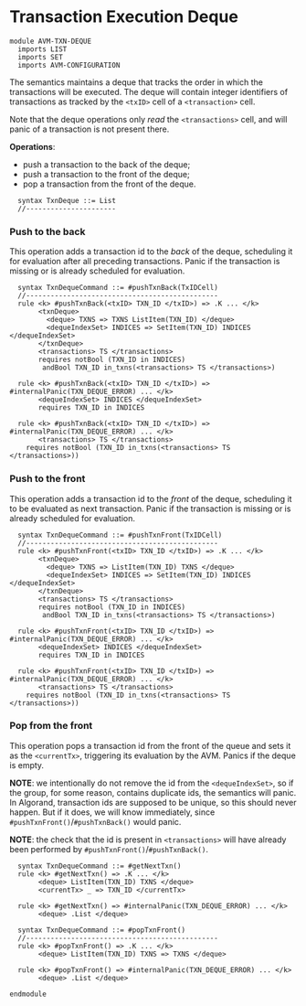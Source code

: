 Transaction Execution Deque
===========================

```k
module AVM-TXN-DEQUE
  imports LIST
  imports SET
  imports AVM-CONFIGURATION
```

The semantics maintains a deque that tracks the order in which the transactions will be executed.
The deque will contain integer identifiers of transactions as tracked by the `<txID>` cell
of a `<transaction>` cell.

Note that the deque operations only *read* the `<transactions>` cell, and will panic of a transaction
is not present there.

**Operations**:

* push a transaction to the back of the deque;
* push a transaction to the front of the deque;
* pop a transaction from the front of the deque.

```k
  syntax TxnDeque ::= List
  //----------------------
```

### Push to the back

This operation adds a transaction id to the *back* of the deque, scheduling it for evaluation
after all preceding transactions. Panic if the transaction is missing or is already
scheduled for evaluation.

```k
  syntax TxnDequeCommand ::= #pushTxnBack(TxIDCell)
  //-----------------------------------------------
  rule <k> #pushTxnBack(<txID> TXN_ID </txID>) => .K ... </k>
       <txnDeque>
         <deque> TXNS => TXNS ListItem(TXN_ID) </deque>
         <dequeIndexSet> INDICES => SetItem(TXN_ID) INDICES  </dequeIndexSet>
       </txnDeque>
       <transactions> TS </transactions>
       requires notBool (TXN_ID in INDICES)
        andBool TXN_ID in_txns(<transactions> TS </transactions>)

  rule <k> #pushTxnBack(<txID> TXN_ID </txID>) => #internalPanic(TXN_DEQUE_ERROR) ... </k>
       <dequeIndexSet> INDICES </dequeIndexSet>
       requires TXN_ID in INDICES

  rule <k> #pushTxnBack(<txID> TXN_ID </txID>) => #internalPanic(TXN_DEQUE_ERROR) ... </k>
       <transactions> TS </transactions>
    requires notBool (TXN_ID in_txns(<transactions> TS </transactions>))
```

### Push to the front

This operation adds a transaction id to the *front* of the deque, scheduling it
to be evaluated as next transaction. Panic if the transaction is missing or is already
scheduled for evaluation.

```k
  syntax TxnDequeCommand ::= #pushTxnFront(TxIDCell)
  //-----------------------------------------------
  rule <k> #pushTxnFront(<txID> TXN_ID </txID>) => .K ... </k>
       <txnDeque>
         <deque> TXNS => ListItem(TXN_ID) TXNS </deque>
         <dequeIndexSet> INDICES => SetItem(TXN_ID) INDICES  </dequeIndexSet>
       </txnDeque>
       <transactions> TS </transactions>
       requires notBool (TXN_ID in INDICES)
        andBool TXN_ID in_txns(<transactions> TS </transactions>)

  rule <k> #pushTxnFront(<txID> TXN_ID </txID>) => #internalPanic(TXN_DEQUE_ERROR) ... </k>
       <dequeIndexSet> INDICES </dequeIndexSet>
       requires TXN_ID in INDICES

  rule <k> #pushTxnFront(<txID> TXN_ID </txID>) => #internalPanic(TXN_DEQUE_ERROR) ... </k>
       <transactions> TS </transactions>
    requires notBool (TXN_ID in_txns(<transactions> TS </transactions>))
```

### Pop from the front

This operation pops a transaction id from the front of the queue and sets it as the
`<currentTx>`, triggering its evaluation by the AVM.
Panics if the deque is empty.

**NOTE**: we intentionally do not remove the id from the `<dequeIndexSet>`, so if the group,
for some reason, contains duplicate ids, the semantics will panic.
In Algorand, transaction ids are supposed to be unique, so this should never happen. But if it does,
we will know immediately, since `#pushTxnFront()`/`#pushTxnBack()` would panic.

**NOTE**: the check that the id is present in `<transactions>` will have already been performed by
`#pushTxnFront()`/`#pushTxnBack()`.

```k
  syntax TxnDequeCommand ::= #getNextTxn()
  rule <k> #getNextTxn() => .K ... </k>
       <deque> ListItem(TXN_ID) TXNS </deque>
       <currentTx> _ => TXN_ID </currentTx>

  rule <k> #getNextTxn() => #internalPanic(TXN_DEQUE_ERROR) ... </k>
       <deque> .List </deque>

  syntax TxnDequeCommand ::= #popTxnFront()
  //-----------------------------------------------
  rule <k> #popTxnFront() => .K ... </k>
       <deque> ListItem(TXN_ID) TXNS => TXNS </deque>

  rule <k> #popTxnFront() => #internalPanic(TXN_DEQUE_ERROR) ... </k>
       <deque> .List </deque>

endmodule
```
